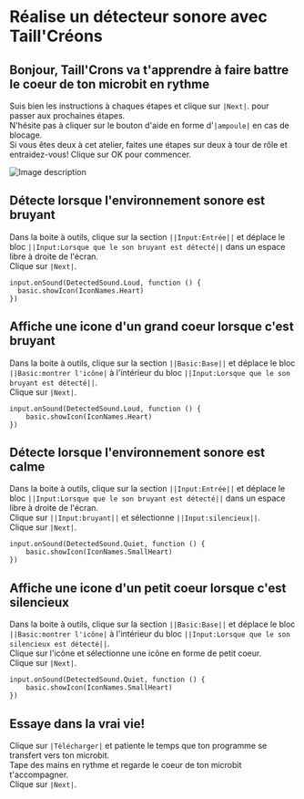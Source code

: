 # Réalise un détecteur sonore avec Taill'Créons


## Bonjour, Taill'Crons va t'apprendre à faire battre le coeur de ton microbit en rythme
Suis bien les instructions à chaques étapes et clique sur ``|Next|``. pour passer
 aux prochaines étapes.  
N'hésite pas à cliquer sur le bouton d'aide  en forme d'``|ampoule|`` en cas 
de blocage.  
Si vous êtes deux à cet atelier, faites une étapes sur deux à tour de rôle et entraidez-vous!
Clique sur OK pour commencer.


 ![Image description](https://def773hwqc19t.cloudfront.net/img/actor_cover/2786/18daa29583f7776a3032954d83007d40_Taillcr%C3%A9o.jpg)



## Détecte lorsque l'environnement sonore est bruyant
Dans la boite à outils, clique sur la section ``||Input:Entrée||`` et 
déplace le bloc ``||Input:Lorsque que le son bruyant est détecté||`` 
dans un espace libre à droite de l'écran.  
Clique sur ``|Next|``.

``` blocks
input.onSound(DetectedSound.Loud, function () {
  basic.showIcon(IconNames.Heart)
})
```

## Affiche une icone d'un grand coeur lorsque c'est bruyant
Dans la boite à outils, clique sur la section ``||Basic:Base||`` et déplace le bloc
 ``||Basic:montrer l'icône|`` à l'intérieur du bloc ``||Input:Lorsque que le son bruyant est détecté||``.  
 Clique sur ``|Next|``.

``` blocks
input.onSound(DetectedSound.Loud, function () {
    basic.showIcon(IconNames.Heart)
})
```

## Détecte lorsque l'environnement sonore est calme
Dans la boite à outils, clique sur la section ``||Input:Entrée||`` et 
déplace le bloc ``||Input:Lorsque que le son bruyant est détecté||`` 
dans un espace libre à droite de l'écran.  
Clique sur  ``||Input:bruyant||`` et sélectionne  ``||Input:silencieux||``.  
Clique sur ``|Next|``.

``` blocks
input.onSound(DetectedSound.Quiet, function () {
    basic.showIcon(IconNames.SmallHeart)
})
```

## Affiche une icone d'un petit coeur lorsque c'est silencieux
Dans la boite à outils, clique sur la section ``||Basic:Base||`` et déplace le bloc
 ``||Basic:montrer l'icône|`` à l'intérieur du bloc ``||Input:Lorsque que le son silencieux est détecté||``.  
Clique sur l'icône et sélectionne une icône en forme de petit coeur.  
 Clique sur ``|Next|``.

``` blocks
input.onSound(DetectedSound.Quiet, function () {
    basic.showIcon(IconNames.SmallHeart)
})
```




## Essaye dans la vrai vie!
Clique sur ``|Télécharger|`` et patiente le temps que ton programme se transfert vers ton microbit.  
Tape des mains en rythme et regarde le coeur de ton microbit t'accompagner.  
 Clique sur ``|Next|``.

